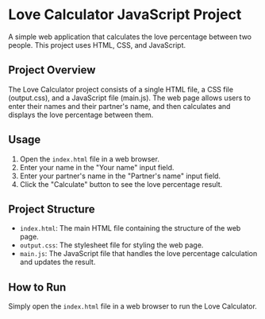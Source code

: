 # Love Calculator JavaScript Project

A simple web application that calculates the love percentage between two people. This project uses HTML, CSS, and JavaScript.

## Project Overview

The Love Calculator project consists of a single HTML file, a CSS file (output.css), and a JavaScript file (main.js). The web page allows users to enter their names and their partner's name, and then calculates and displays the love percentage between them.

## Usage

1. Open the `index.html` file in a web browser.
2. Enter your name in the "Your name" input field.
3. Enter your partner's name in the "Partner's name" input field.
4. Click the "Calculate" button to see the love percentage result.

## Project Structure

- `index.html`: The main HTML file containing the structure of the web page.
- `output.css`: The stylesheet file for styling the web page.
- `main.js`: The JavaScript file that handles the love percentage calculation and updates the result.

## How to Run

Simply open the `index.html` file in a web browser to run the Love Calculator.
